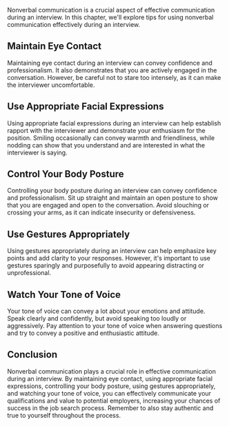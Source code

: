 
Nonverbal communication is a crucial aspect of effective communication during an interview. In this chapter, we'll explore tips for using nonverbal communication effectively during an interview.

Maintain Eye Contact
--------------------

Maintaining eye contact during an interview can convey confidence and professionalism. It also demonstrates that you are actively engaged in the conversation. However, be careful not to stare too intensely, as it can make the interviewer uncomfortable.

Use Appropriate Facial Expressions
----------------------------------

Using appropriate facial expressions during an interview can help establish rapport with the interviewer and demonstrate your enthusiasm for the position. Smiling occasionally can convey warmth and friendliness, while nodding can show that you understand and are interested in what the interviewer is saying.

Control Your Body Posture
-------------------------

Controlling your body posture during an interview can convey confidence and professionalism. Sit up straight and maintain an open posture to show that you are engaged and open to the conversation. Avoid slouching or crossing your arms, as it can indicate insecurity or defensiveness.

Use Gestures Appropriately
--------------------------

Using gestures appropriately during an interview can help emphasize key points and add clarity to your responses. However, it's important to use gestures sparingly and purposefully to avoid appearing distracting or unprofessional.

Watch Your Tone of Voice
------------------------

Your tone of voice can convey a lot about your emotions and attitude. Speak clearly and confidently, but avoid speaking too loudly or aggressively. Pay attention to your tone of voice when answering questions and try to convey a positive and enthusiastic attitude.

Conclusion
----------

Nonverbal communication plays a crucial role in effective communication during an interview. By maintaining eye contact, using appropriate facial expressions, controlling your body posture, using gestures appropriately, and watching your tone of voice, you can effectively communicate your qualifications and value to potential employers, increasing your chances of success in the job search process. Remember to also stay authentic and true to yourself throughout the process.
